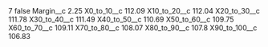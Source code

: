 <?xml version="1.0" encoding="UTF-8"?>
<CustomMetadata xmlns="http://soap.sforce.com/2006/04/metadata" xmlns:xsi="http://www.w3.org/2001/XMLSchema-instance" xmlns:xsd="http://www.w3.org/2001/XMLSchema">
    <label>7</label>
    <protected>false</protected>
    <values>
        <field>Margin__c</field>
        <value xsi:type="xsd:double">2.25</value>
    </values>
    <values>
        <field>X0_to_10__c</field>
        <value xsi:type="xsd:double">112.09</value>
    </values>
    <values>
        <field>X10_to_20__c</field>
        <value xsi:type="xsd:double">112.04</value>
    </values>
    <values>
        <field>X20_to_30__c</field>
        <value xsi:type="xsd:double">111.78</value>
    </values>
    <values>
        <field>X30_to_40__c</field>
        <value xsi:type="xsd:double">111.49</value>
    </values>
    <values>
        <field>X40_to_50__c</field>
        <value xsi:type="xsd:double">110.69</value>
    </values>
    <values>
        <field>X50_to_60__c</field>
        <value xsi:type="xsd:double">109.75</value>
    </values>
    <values>
        <field>X60_to_70__c</field>
        <value xsi:type="xsd:double">109.11</value>
    </values>
    <values>
        <field>X70_to_80__c</field>
        <value xsi:type="xsd:double">108.07</value>
    </values>
    <values>
        <field>X80_to_90__c</field>
        <value xsi:type="xsd:double">107.8</value>
    </values>
    <values>
        <field>X90_to_100__c</field>
        <value xsi:type="xsd:double">106.83</value>
    </values>
</CustomMetadata>
